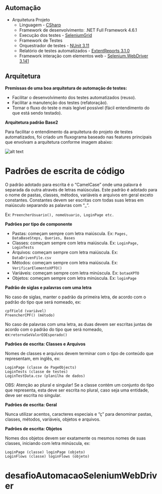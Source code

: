 ## Automação

- Arquitetura Projeto
	- Linguagem		- [CSharp](https://docs.microsoft.com/pt-br/dotnet/csharp/ "CSharp")
	- Framework de desenvolvimento: .NET Full Framework 4.6.1
	- Execução dos testes - [SeleniumGrid](https://github.com/SeleniumHQ/selenium/wiki/Grid2 "SeleniumGrid")
	- Framework de Testes
	- Orquestrador de testes - [NUnit 3.11](https://github.com/nunit/nunit "NUnit 3.11")
	- Relatório de testes automatizados - [ExtentReports 3.1.0](http://extentreports.com/docs/versions/3/net/ "ExtentReports 3.1.0")
	- Framework interação com elementos web - [Selenium.WebDriver 3.141](https://www.seleniumhq.org/download/ "Selenium.WebDriver") 


## Arquitetura

**Premissas de uma boa arquitetura de automação de testes:**
*  Facilitar o desenvolvimento dos testes automatizados (reuso).
*  Facilitar a manutenção dos testes (refatoração).
*  Tornar o fluxo do teste o mais legível possível (fácil entendimento do que está sendo testado).

**Arquitetura padrão Base2**

Para facilitar o entendimento da arquitetura do projeto de testes automatizados, foi criado um fluxograma baseado nas features principais que envolvam a arquitetura conforme imagem abaixo:

![alt text](https://i.imgur.com/wexOWJF.png)



# Padrões de escrita de código

O padrão adotado para escrita é o “CamelCase” onde uma palavra é separada da outra através de letras maiúsculas. Este padrão é adotado para o nome de pastas, classes, métodos, variáveis e arquivos em geral exceto constantes. Constantes devem ser escritas com todas suas letras em maiúsculo separando as palavras com “_”.

Ex: `PreencherUsuario(), nomeUsuario, LoginPage etc.`

**Padrões por tipo de componente**

* Pastas: começam sempre com letra maiúscula. Ex: `Pages, DataBaseSteps, Queries, Bases`
* Classes: começam sempre com letra maiúscula. Ex: `LoginPage, LoginTests`
* Arquivos: começam sempre com letra maiúscula. Ex: `DataDrivenFile.csv`
* Métodos: começam sempre com letra maiúscula. Ex: `VerificarElementoXPTO()`
* Variáveis: começam sempre com letra minúscula. Ex: `botaoXPTO`
* Objetos: começam sempre com letra minúscula. Ex: `loginPage`


**Padrão de siglas e palavras com uma letra**

No caso de siglas, manter o padrão da primeira letra, de acordo com o padrão do tipo que será nomeado, ex:

```
cpfField (variável)
PreencherCPF() (método)
```

No caso de palavras com uma letra, as duas devem ser escritas juntas de acordo com o padrão do tipo que será nomeado, ex:`retornaSeValorEOEsperado()`



**Padrões de escrita: Classes e Arquivos**

Nomes de classes e arquivos devem terminar com o tipo de conteúdo que representam, em inglês, ex:

```
LoginPage (classe de PageObjects)
LoginTests (classe de testes)
LoginTestData.csv (planilha de dados)
```

OBS: Atenção ao plural e singular! Se a classe contém um conjunto do tipo que representa, esta deve ser escrita no plural, caso seja uma entidade, deve ser escrita no singular.


**Padrões de escrita: Geral**

Nunca utilizar acentos, caracteres especiais e “ç” para denominar pastas, classes, métodos, variáveis, objetos e arquivos.

**Padrões de escrita: Objetos**

Nomes dos objetos devem ser exatamente os mesmos nomes de suas classes, iniciando com letra minúscula, ex:

```
LoginPage (classe) loginPage (objeto)
LoginFlows (classe) loginFlows (objeto)
```



# desafioAutomacaoSeleniumWebDriver
